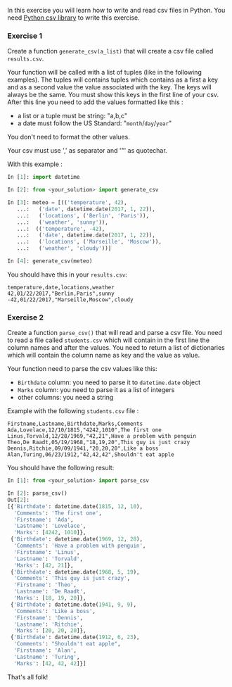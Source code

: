 In this exercise you will learn how to write and read csv files in Python.
You need [Python csv library](https://docs.python.org/fr/3/library/csv.html) to
write this exercise.

### Exercise 1

Create a function `generate_csv(a_list)` that will create a
csv file called `results.csv`.

Your function will be called with a list of tuples (like in the following examples).
The tuples will contains tuples which contains as a first a key and as a second
value the value associated with the key.
The keys will always be the same. You must show this keys in the first line
of your csv. After this line you need to add the values formatted like this :

* a list or a tuple must be string: "a,b,c"
* a date must follow the US Standard: "`month`/`day`/`year`"

You don't need to format the other values.

Your csv must use ',' as separator and '"' as quotechar.

With this example :

```python
In [1]: import datetime

In [2]: from <your_solution> import generate_csv

In [3]: meteo = [(('temperature', 42),
   ...:   ('date', datetime.date(2017, 1, 22)),
   ...:   ('locations', ('Berlin', 'Paris')),
   ...:   ('weather', 'sunny')),
   ...:  (('temperature', -42),
   ...:   ('date', datetime.date(2017, 1, 22)),
   ...:   ('locations', ('Marseille', 'Moscow')),
   ...:   ('weather', 'cloudy'))]

In [4]: generate_csv(meteo)
```

You should have this in your `results.csv`:

```text
temperature,date,locations,weather
42,01/22/2017,"Berlin,Paris",sunny
-42,01/22/2017,"Marseille,Moscow",cloudy
```


### Exercise 2

Create a function `parse_csv()` that will read and parse a csv file.
You need to read a file called `students.csv` which will contain in the first
line the column names and after the values. You need to return a list of
dictionaries which will contain the column name as key and the value as value.

Your function need to parse the csv values like this:

* `Birthdate` column: you need to parse it to `datetime.date` object
* `Marks` column: you need to parse it as a list of integers
* other columns: you need a string

Example with the following `students.csv` file :

```text
Firstname,Lastname,Birthdate,Marks,Comments
Ada,Lovelace,12/10/1815,"4242,1010",The first one
Linus,Torvald,12/28/1969,"42,21",Have a problem with penguin
Theo,De Raadt,05/19/1968,"18,19,20",This guy is just crazy
Dennis,Ritchie,09/09/1941,"20,20,20",Like a boss
Alan,Turing,06/23/1912,"42,42,42",Shouldn't eat apple
```

You should have the following result:

```python
In [1]: from <your_solution> import parse_csv

In [2]: parse_csv()
Out[2]:
[{'Birthdate': datetime.date(1815, 12, 10),
  'Comments': 'The first one',
  'Firstname': 'Ada',
  'Lastname': 'Lovelace',
  'Marks': [4242, 1010]},
 {'Birthdate': datetime.date(1969, 12, 28),
  'Comments': 'Have a problem with penguin',
  'Firstname': 'Linus',
  'Lastname': 'Torvald',
  'Marks': [42, 21]},
 {'Birthdate': datetime.date(1968, 5, 19),
  'Comments': 'This guy is just crazy',
  'Firstname': 'Theo',
  'Lastname': 'De Raadt',
  'Marks': [18, 19, 20]},
 {'Birthdate': datetime.date(1941, 9, 9),
  'Comments': 'Like a boss',
  'Firstname': 'Dennis',
  'Lastname': 'Ritchie',
  'Marks': [20, 20, 20]},
 {'Birthdate': datetime.date(1912, 6, 23),
  'Comments': "Shouldn't eat apple",
  'Firstname': 'Alan',
  'Lastname': 'Turing',
  'Marks': [42, 42, 42]}]
```

That's all folk!
